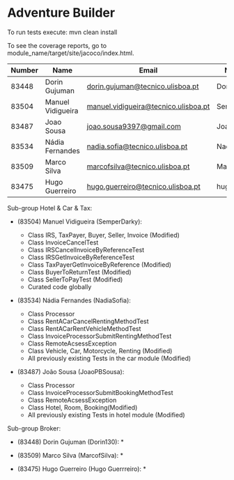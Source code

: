 ﻿# Adventure Builder

To run tests execute: mvn clean install

To see the coverage reports, go to module_name/target/site/jacoco/index.html.


|   Number   |          Name           |            Email                     |      Name GitHUb	| Group |
| ---------- | ----------------------- | ------------------------------------ | -------------------	| ----- |
| 83448      | Dorin Gujuman           | dorin.gujuman@tecnico.ulisboa.pt     | Dorin130       		|   15  |
| 83504      | Manuel Vidigueira       | manuel.vidigueira@tecnico.ulisboa.pt | SemperDarky    		|   15  |
| 83487      | Joao Sousa              | joao.sousa9397@gmail.com             | JoaoPBSousa    		|   15  |
| 83534      | Nádia Fernandes         | nadia.sofia@tecnico.ulisboa.pt       | NadiaSofia     		|   15  |
| 83509      | Marco Silva             | marcofsilva@tecnico.ulisboa.pt       | MarcofSilva    		|   15  |
| 83475      | Hugo Guerreiro          | hugo.guerreiro@tecnico.ulisboa.pt    | hugosilvaguerreiro  |   15  |


Sub-group Hotel & Car & Tax:
 - (83504) Manuel Vidigueira (SemperDarky):
 	* Class IRS, TaxPayer, Buyer, Seller, Invoice (Modified)
 	* Class InvoiceCancelTest
 	* Class IRSCancelInvoiceByReferenceTest
 	* Class IRSGetInvoiceByReferenceTest
 	* Class TaxPayerGetInvoiceByReference (Modified)
 	* Class BuyerToReturnTest (Modified)
 	* Class SellerToPayTest (Modified)
 	* Curated code globally
 		
 - (83534) Nádia Fernandes (NadiaSofia):
 	* Class Processor
	* Class RentACarCancelRentingMethodTest
	* Class RentACarRentVehicleMethodTest
	* Class InvoiceProcessorSubmitRentingMethodTest
	* Class RemoteAcsessException
	* Class Vehicle, Car, Motorcycle, Renting (Modified)
	* All previously existing Tests in the car module (Modified)
 
- (83487) João Sousa (JoaoPBSousa):
 	* Class Processor
	* Class InvoiceProcessorSubmitBookingMethodTest
	* Class RemoteAcsessException
	* Class Hotel, Room, Booking(Modified)
	* All previously existing Tests in hotel module (Modified)
	
Sub-group Broker:
 - (83448) Dorin Gujuman (Dorin130):
 	* 

 - (83509) Marco Silva (MarcofSilva):
 	* 
	
 - (83475) Hugo Guerreiro (Hugo Guerrreiro):
 	* 
